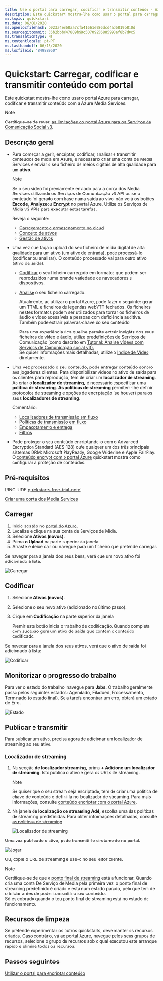 ```yaml
---
title: Use o portal para carregar, codificar e transmitir conteúdo - Azure
description: Este quickstart mostra-lhe como usar o portal para carregar, codificar e transmitir conteúdo com a Azure Media Services.
ms.topic: quickstart
ms.date: 06/08/2020
ms.openlocfilehash: b023a4ed68aa7cfa41661e986dcd4ad6819b810d
ms.sourcegitcommit: 55b2bbbd47809b98c50709256885998af8b7d0c5
ms.translationtype: MT
ms.contentlocale: pt-PT
ms.lasthandoff: 06/18/2020
ms.locfileid: "84988960"
---
```

# <a name="quickstart-upload-encode-and-stream-content-with-portal"></a>Quickstart: Carregar, codificar e transmitir conteúdo com portal

Este quickstart mostra-lhe como usar o portal Azure para carregar, codificar e transmitir conteúdo com a Azure Media Services.

> [!NOTE]
> Certifique-se de rever: [as limitações do portal Azure para os Serviços de Comunicação Social v3](frequently-asked-questions.md#what-are-the-azure-portal-limitations-for-media-services-v3).
  
## <a name="overview"></a>Descrição geral

* Para começar a gerir, encriptar, codificar, analisar e transmitir conteúdos de mídia em Azure, é necessário criar uma conta de Media Services e enviar o seu ficheiro de meios digitais de alta qualidade para um **ativo.** 
    
    > [!NOTE]
    > Se o seu vídeo foi previamente enviado para a conta dos Media Services utilizando os Serviços de Comunicação v3 API ou se o conteúdo foi gerado com base numa saída ao vivo, não verá os botões **Encode**, **Analyze**ou **Encrypt** no portal Azure. Utilize os Serviços de Mídia v3 APIs para executar estas tarefas.

    Reveja o seguinte: 

  * [Carregamento e armazenamento na cloud](storage-account-concept.md)
  * [Conceito de ativos](assets-concept.md)
  * [Gestão de ativos](manage-asset-concept.md)
* Uma vez que faça o upload do seu ficheiro de mídia digital de alta qualidade para um ativo (um ativo de entrada), pode processá-lo (codificar ou analisar). O conteúdo processado vai para outro ativo (ativo de saída). 
    * [Codificar](encoding-concept.md) o seu ficheiro carregado em formatos que podem ser reproduzidos numa grande variedade de navegadores e dispositivos.
    * [Analise](analyzing-video-audio-files-concept.md) o seu ficheiro carregado. 

        Atualmente, ao utilizar o portal Azure, pode fazer o seguinte: gerar um TTML e ficheiros de legendas webVTT fechados. Os ficheiros nestes formatos podem ser utilizados para tornar os ficheiros de áudio e vídeo acessíveis a pessoas com deficiência auditiva. Também pode extrair palavras-chave do seu conteúdo.

        Para uma experiência rica que lhe permite extrair insights dos seus ficheiros de vídeo e áudio, utilize predefinições de Serviços de Comunicação (como descrito em [Tutorial: Analise vídeos com Serviços de Comunicação social v3).](analyze-videos-tutorial-with-api.md) <br/>Se quiser informações mais detalhadas, utilize o [Índice de Vídeo](https://docs.microsoft.com/azure/media-services/video-indexer/) diretamente.    
* Uma vez processado o seu conteúdo, pode entregar conteúdo sonoro aos jogadores clientes. Para disponibilizar vídeos no ativo de saída para os clientes para reprodução, tem de criar um **localizador de streaming**. Ao criar o **localizador de streaming,** é necessário especificar uma **política de streaming**. **As políticas de streaming** permitem-lhe definir protocolos de streaming e opções de encriptação (se houver) para os seus **localizadores de streaming**.
    
    Comentário:

    * [Localizadores de transmissão em fluxo](streaming-locators-concept.md)
    * [Políticas de transmissão em fluxo](streaming-policy-concept.md)
    * [Empacotamento e entrega](dynamic-packaging-overview.md)
    * [Filtros](filters-concept.md)
* Pode proteger o seu conteúdo encriptando-o com o Advanced Encryption Standard (AES-128) ou/e qualquer um dos três principais sistemas DRM: Microsoft PlayReady, Google Widevine e Apple FairPlay. O [conteúdo encrypt com o portal Azure](encrypt-content-quickstart.md) quickstart mostra como configurar a proteção de conteúdos.
        
## <a name="prerequisites"></a>Pré-requisitos

[!INCLUDE [quickstarts-free-trial-note](../../../includes/quickstarts-free-trial-note.md)]

[Criar uma conta dos Media Services](create-account-howto.md#use-the-azure-portal)

## <a name="upload"></a>Carregar

1. Inicie sessão no [portal do Azure](https://portal.azure.com/).
1. Localize e clique na sua conta de Serviços de Mídia.
1. Selecione **Ativos (novos)**.
1. Prima **o Upload** na parte superior da janela. 
1. Arraste e deixe cair ou navegue para um ficheiro que pretende carregar.

Se navegar para a janela dos seus bens, verá que um novo ativo foi adicionado à lista:

![Carregar](./media/manage-assets-quickstart/upload.png)

## <a name="encode"></a>Codificar

1. Selecione **Ativos (novos)**.
1. Selecione o seu novo ativo (adicionado no último passo).
1. Clique em **Codificação** na parte superior da janela.

    Premir este botão inicia o trabalho de codificação. Quando completa com sucesso gera um ativo de saída que contém o conteúdo codificado.

Se navegar para a janela dos seus ativos, verá que o ativo de saída foi adicionado à lista:

![Codificar](./media/manage-assets-quickstart/encode.png)

## <a name="monitor-the-job-progress"></a>Monitorizar o progresso do trabalho

Para ver o estado do trabalho, navegue para **Jobs**. O trabalho geralmente passa pelos seguintes estados: Agendado, Filadued, Processamento, Terminado (o estado final). Se a tarefa encontrar um erro, obterá um estado de Erro.

![Estado](./media/manage-assets-quickstart/job-status.png)

## <a name="publish-and-stream"></a>Publicar e transmitir

Para publicar um ativo, precisa agora de adicionar um localizador de streaming ao seu ativo.

### <a name="streaming-locator"></a>Localizador de streaming 

1. Na secção **de localizador streaming,** prima **+ Adicione um localizador de streaming**.
    Isto publica o ativo e gera os URLs de streaming.

    > [!NOTE]
    > Se quiser que o seu stream seja encriptado, tem de criar uma política de chave de conteúdo e defini-la no localizador de streaming. Para mais informações, consulte [conteúdo encriptar com o portal Azure](encrypt-content-quickstart.md).
1. Na janela **de localização de streaming Add,** escolha uma das políticas de streaming predefinidas. Para obter informações detalhadas, consulte [as políticas de streaming](streaming-policy-concept.md)

    ![Localizador de streaming](./media/manage-assets-quickstart/streaming-locator.png)

Uma vez publicado o ativo, pode transmiti-lo diretamente no portal. 

![Jogar](./media/manage-assets-quickstart/publish.png)

Ou, copie o URL de streaming e use-o no seu leitor cliente.

> [!NOTE]
> Certifique-se de que o [ponto final de streaming](streaming-endpoint-concept.md) está a funcionar. Quando cria uma conta De Serviço de Media pela primeira vez, o ponto final de streaming predefinido é criado e está num estado parado, pelo que tem de o iniciar antes de poder transmitir o seu conteúdo.<br/>Só és cobrado quando o teu ponto final de streaming está no estado de funcionamento.

## <a name="cleanup-resources"></a>Recursos de limpeza

Se pretende experimentar os outros quickstarts, deve manter os recursos criados. Caso contrário, vá ao portal Azure, navegue pelos seus grupos de recursos, selecione o grupo de recursos sob o qual executou este arranque rápido e elimine todos os recursos.

## <a name="next-steps"></a>Passos seguintes

[Utilizar o portal para encriptar conteúdo](encrypt-content-quickstart.md)
